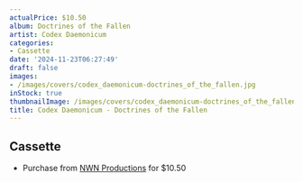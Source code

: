 ```yaml
---
actualPrice: $10.50
album: Doctrines of the Fallen
artist: Codex Daemonicum
categories:
- Cassette
date: '2024-11-23T06:27:49'
draft: false
images:
- /images/covers/codex_daemonicum-doctrines_of_the_fallen.jpg
inStock: true
thumbnailImage: /images/covers/codex_daemonicum-doctrines_of_the_fallen-thumb.jpg
title: Codex Daemonicum - Doctrines of the Fallen
---
```


## Cassette
* Purchase from [NWN Productions](http://shop.nwnprod.com/index.php?route=product/product&path=73&product_id=31553&sort=pd.name&order=ASC) for $10.50
